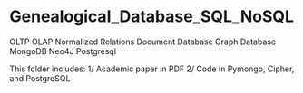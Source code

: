# Genealogical_Database_SQL_NoSQL
OLTP OLAP Normalized Relations Document Database Graph Database MongoDB Neo4J Postgresql


This folder includes:
1/ Academic paper in PDF
2/ Code in Pymongo, Cipher, and PostgreSQL


